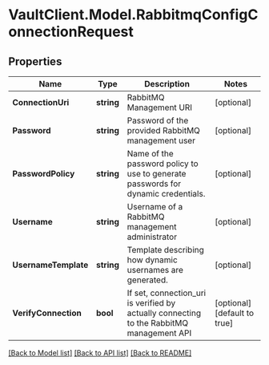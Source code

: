 # VaultClient.Model.RabbitmqConfigConnectionRequest

## Properties

Name | Type | Description | Notes
------------ | ------------- | ------------- | -------------
**ConnectionUri** | **string** | RabbitMQ Management URI | [optional] 
**Password** | **string** | Password of the provided RabbitMQ management user | [optional] 
**PasswordPolicy** | **string** | Name of the password policy to use to generate passwords for dynamic credentials. | [optional] 
**Username** | **string** | Username of a RabbitMQ management administrator | [optional] 
**UsernameTemplate** | **string** | Template describing how dynamic usernames are generated. | [optional] 
**VerifyConnection** | **bool** | If set, connection_uri is verified by actually connecting to the RabbitMQ management API | [optional] [default to true]

[[Back to Model list]](../README.md#documentation-for-models) [[Back to API list]](../README.md#documentation-for-api-endpoints) [[Back to README]](../README.md)

